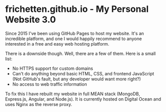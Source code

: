 # frichetten.github.io - My Personal Website 3.0

Since 2015 I've been using GitHub Pages to host my website. It's an incredible platform, 
and one I would happily recommend to anyone interested in a free and easy web hosting platform.

There is a downside though. Well, there are a few of them. Here is a small list:

* No HTTPS support for custom domains
* Can't do anything beyond basic HTML, CSS, and frontend JavaScript
  (Not GitHub's fault, but any developer would want more right?)
* No access to web traffic information

To fix this I have rebuilt my website in full MEAN stack (MongoDB, Express.js, Angular, and Node.js). It is currently hosted on Digital Ocean and uses Nginx as the reverse proxy.
